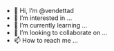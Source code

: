 - 👋 Hi, I’m @vendettad
- 👀 I’m interested in ...
- 🌱 I’m currently learning ...
- 💞️ I’m looking to collaborate on ...
- 📫 How to reach me ...

<!---
vendettad/vendettad is a ✨ special ✨ repository because its `README.md` (this file) appears on your GitHub profile.
You can click the Preview link to take a look at your changes.
--->
